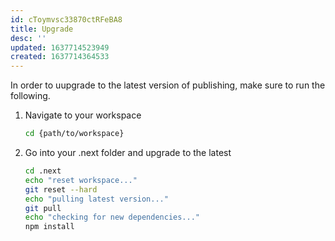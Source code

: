 ```yaml
---
id: cToymvsc33870ctRFeBA8
title: Upgrade
desc: ''
updated: 1637714523949
created: 1637714364533
---
```


In order to uupgrade to the latest version of publishing, make sure to run the following.

1. Navigate to your workspace
    ```sh
    cd {path/to/workspace}
    ```
1. Go into your .next folder and upgrade to the latest
    ```sh
    cd .next
    echo "reset workspace..."
    git reset --hard
    echo "pulling latest version..."
    git pull
    echo "checking for new dependencies..."
    npm install
    ```
